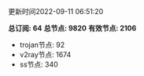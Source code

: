 更新时间2022-09-11 06:51:20

**总订阅: 64**
**总节点: 9820**
**有效节点: 2106**
- trojan节点: 92
- v2ray节点: 1674
- ss节点: 340
